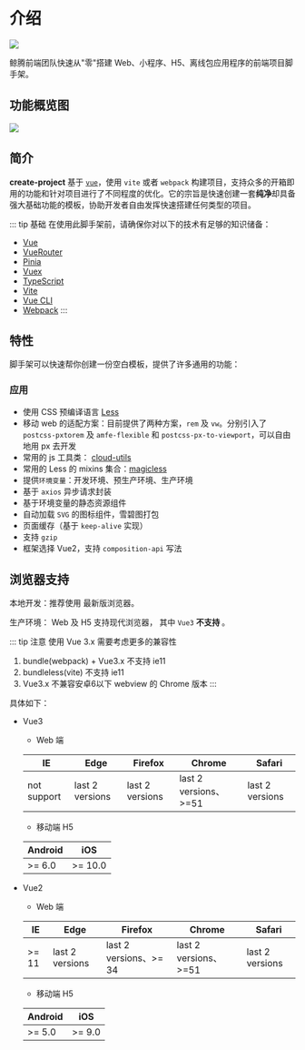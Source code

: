 # 介绍

<NpmBadge package="@winner-fed/create-project" />

<a href="https://www.npmjs.com/package/@winner-fed/create-project" target="blank">
  <img src="https://badgen.net/npm/dw/@winner-fed/create-project" />
</a>



鲸腾前端团队快速从"零"搭建 Web、小程序、H5、离线包应用程序的前端项目脚手架。

## 功能概览图
<img src="https://gitee.com/cklwblove/win-ui-resource/raw/master/img/create-project.png"/>

## 简介
**create-project** 基于 [`vue`](https://vuejs.org/)，使用 `vite` 或者 `webpack` 构建项目，支持众多的开箱即用的功能和针对项目进行了不同程度的优化。它的宗旨是快速创建一套**纯净**却具备强大基础功能的模板，协助开发者自由发挥快速搭建任何类型的项目。

::: tip 基础
在使用此脚手架前，请确保你对以下的技术有足够的知识储备：

- [Vue](https://vuejs.org/)
- [VueRouter](https://router.vuejs.org/zh/)
- [Pinia](https://pinia.esm.dev/)
- [Vuex](https://vuex.vuejs.org/)
- [TypeScript](https://www.typescriptlang.org/)
- [Vite](https://vitejs.dev/)
- [Vue CLI](https://cli.vuejs.org/)
- [Webpack](https://webpack.js.org/)
  :::
  
## 特性
脚手架可以快速帮你创建一份空白模板，提供了许多通用的功能：

### 应用

- 使用 CSS 预编译语言 [Less](http://lesscss.org/)
- 移动 web 的适配方案：目前提供了两种方案，`rem` 及 `vw`。分别引入了 `postcss-pxtorem` 及 `amfe-flexible` 和 `postcss-px-to-viewport`，可以自由地用 px 去开发
- 常用的 js 工具类： [cloud-utils](https://cloud-templates.github.io/cloud-utils/)
- 常用的 Less 的 mixins 集合：[magicless](https://github.com/cloud-templates/magicless)
- 提供`环境变量`：开发环境、预生产环境、生产环境
- 基于 `axios` 异步请求封装
- 基于环境变量的静态资源组件
- 自动加载 `SVG` 的图标组件，雪碧图打包
- 页面缓存（基于 `keep-alive` 实现）
- 支持 `gzip`
- 框架选择 Vue2，支持 `composition-api` 写法

## 浏览器支持

本地开发：推荐使用 <Badge text="Chrome" vertical="middle" /> 最新版浏览器。

生产环境： Web 及 H5 支持现代浏览器，
其中 `Vue3` **不支持 <Badge type="danger" text="IE" vertical="middle" />**。

::: tip 注意
使用 Vue 3.x 需要考虑更多的兼容性
1. bundle(webpack) + Vue3.x 不支持 ie11
2. bundleless(vite) 不支持 ie11
3. Vue3.x 不兼容安卓6以下 webview 的 Chrome 版本
:::
   
具体如下：
- Vue3
    - Web 端
    
    | IE          | Edge            | Firefox         | Chrome          | Safari          |
    | ----------- | --------------- | --------------- | --------------- | --------------- |
    | not support | last 2 versions | last 2 versions | last 2 versions、>=51 | last 2 versions |

    - 移动端 H5
    
    | Android          | iOS            |
    | ----------- | --------------- |
    | >= 6.0 | >= 10.0 |

- Vue2
    - Web 端
    
    | IE          | Edge            | Firefox         | Chrome          | Safari          |
    | ----------- | --------------- | --------------- | --------------- | --------------- |
    | >= 11 | last 2 versions | last 2 versions、>= 34 | last 2 versions、>=51 | last 2 versions |
    
    - 移动端 H5
    
    | Android          | iOS            |
    | ----------- | --------------- | 
    | >= 5.0 | >= 9.0 |

